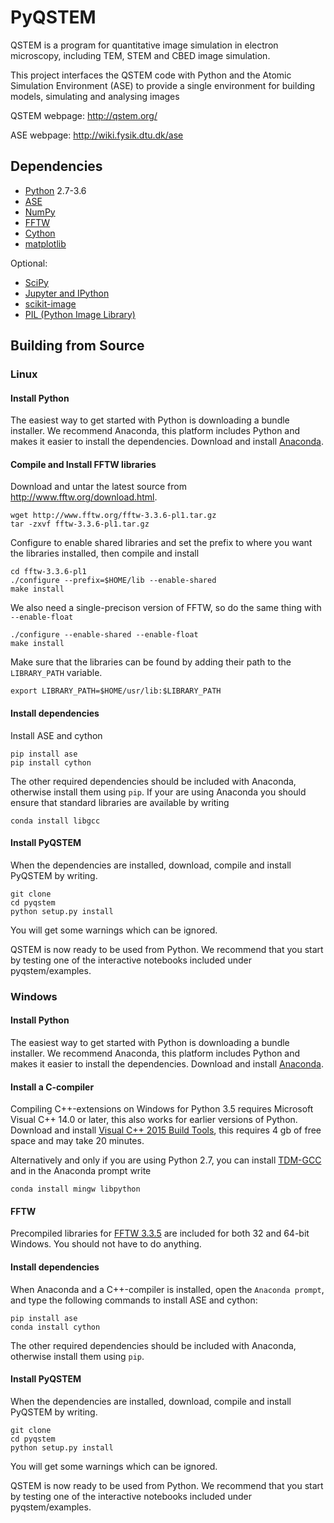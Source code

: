 # PyQSTEM

QSTEM is a program for quantitative image simulation in electron microscopy, including TEM, STEM and CBED image simulation. 

This project interfaces the QSTEM code with Python and the Atomic Simulation Environment (ASE) to provide a single environment for building models, simulating and analysing images

QSTEM webpage: http://qstem.org/

ASE webpage: http://wiki.fysik.dtu.dk/ase

## Dependencies

* [Python](http://www.python.org/) 2.7-3.6
* [ASE](http://wiki.fysik.dtu.dk/ase)
* [NumPy](http://docs.scipy.org/doc/numpy/reference/)
* [FFTW](http://www.fftw.org/)
* [Cython](http://cython.org/)
* [matplotlib](http://matplotlib.org/)

Optional:
* [SciPy](https://www.scipy.org/)
* [Jupyter and IPython](http://jupyter.org/)
* [scikit-image](http://scikit-image.org/)
* [PIL (Python Image Library)](http://www.pythonware.com/products/pil/)

## Building from Source
### Linux

#### Install Python
The easiest way to get started with Python is downloading a bundle installer. We recommend Anaconda, this platform includes Python and makes it easier to install the dependencies. Download and install [Anaconda](https://www.continuum.io/downloads).

#### Compile and Install FFTW libraries
Download and untar the latest source from http://www.fftw.org/download.html.
```
wget http://www.fftw.org/fftw-3.3.6-pl1.tar.gz
tar -zxvf fftw-3.3.6-pl1.tar.gz
```
Configure to enable shared libraries and set the prefix to where you want the libraries installed, then compile and install
```
cd fftw-3.3.6-pl1
./configure --prefix=$HOME/lib --enable-shared
make install
```
We also need a single-precison version of FFTW, so do the same thing with `--enable-float`
```
./configure --enable-shared --enable-float
make install
```
Make sure that the libraries can be found by adding their path to the `LIBRARY_PATH` variable.
```
export LIBRARY_PATH=$HOME/usr/lib:$LIBRARY_PATH
```
#### Install dependencies
Install ASE and cython
```
pip install ase
pip install cython
```
The other required dependencies should be included with Anaconda, otherwise install them using `pip`. If your are using Anaconda you should ensure that standard libraries are available by writing
```
conda install libgcc
```
#### Install PyQSTEM
When the dependencies are installed, download, compile and install PyQSTEM by writing.
```
git clone 
cd pyqstem
python setup.py install
```
You will get some warnings which can be ignored.

QSTEM is now ready to be used from Python. We recommend that you start by testing one of the interactive notebooks included under pyqstem/examples.

### Windows
#### Install Python
The easiest way to get started with Python is downloading a bundle installer. We recommend Anaconda, this platform includes Python and makes it easier to install the dependencies. Download and install [Anaconda](https://www.continuum.io/downloads).

#### Install a C-compiler
Compiling C++-extensions on Windows for Python 3.5 requires Microsoft Visual C++ 14.0 or later, this also works for earlier versions of Python. Download and install [Visual C++ 2015 Build Tools](http://landinghub.visualstudio.com/visual-cpp-build-tools), this requires 4 gb of free space and may take 20 minutes.

Alternatively and only if you are using Python 2.7, you can install [TDM-GCC](http://tdm-gcc.tdragon.net/) and in the Anaconda prompt write 
```
conda install mingw libpython
```
#### FFTW
Precompiled libraries for [FFTW 3.3.5](http://www.fftw.org/install/windows.html) are included for both 32 and 64-bit Windows. You should not have to do anything.

#### Install dependencies
When Anaconda and a C++-compiler is installed, open the `Anaconda prompt`, and type the following commands to install ASE and cython:
```
pip install ase
conda install cython
```
The other required dependencies should be included with Anaconda, otherwise install them using `pip`.

#### Install PyQSTEM
When the dependencies are installed, download, compile and install PyQSTEM by writing.
```
git clone 
cd pyqstem
python setup.py install
```
You will get some warnings which can be ignored.

QSTEM is now ready to be used from Python. We recommend that you start by testing one of the interactive notebooks included under pyqstem/examples.
